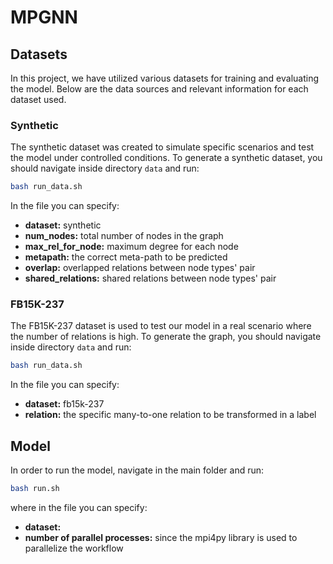 # MPGNN

## Datasets
In this project, we have utilized various datasets for training and evaluating the model. Below are the data sources and relevant information for each dataset used.

### Synthetic
The synthetic dataset was created to simulate specific scenarios and test the model under controlled conditions. 
To generate a synthetic dataset, you should navigate inside directory `data` and run:
```sh
bash run_data.sh
```

In the file you can specify:
- **dataset:** synthetic
- **num_nodes:** total number of nodes in the graph
- **max_rel_for_node:** maximum degree for each node
- **metapath:** the correct meta-path to be predicted
- **overlap:** overlapped relations between node types' pair
- **shared_relations:** shared relations between node types' pair

### FB15K-237
The FB15K-237 dataset is used to test our model in a real scenario where the number of relations is high.
To generate the graph, you should navigate inside directory `data` and run:
```sh
bash run_data.sh
```
In the file you can specify:
- **dataset:** fb15k-237
- **relation:** the specific many-to-one relation to be transformed in a label


## Model
In order to run the model, navigate in the main folder and run:
```sh
bash run.sh
```
where in the file you can specify:
- **dataset:**
- **number of parallel processes:** since the mpi4py library is used to parallelize the workflow




